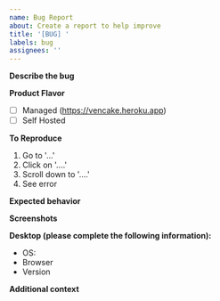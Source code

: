 ```yaml
---
name: Bug Report
about: Create a report to help improve
title: '[BUG] '
labels: bug
assignees: ''
---
```


**Describe the bug**

<!-- A clear and concise description of what the bug is. -->

**Product Flavor**

- [ ] Managed (https://vencake.heroku.app)
- [ ] Self Hosted

**To Reproduce**

<!-- Steps to reproduce the behavior: -->

1. Go to '...'
2. Click on '....'
3. Scroll down to '....'
4. See error

**Expected behavior**

<!-- A clear and concise description of what you expected to happen. -->

**Screenshots**

<!-- If applicable, add screenshots to help explain your problem. -->

**Desktop (please complete the following information):**

- OS: <!--[e.g. iOS]-->
- Browser <!--[e.g. chrome, safari]-->
- Version <!--[e.g. 22]-->

**Additional context**

<!-- Add any other context about the problem here. -->
